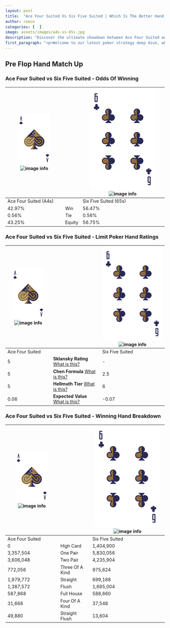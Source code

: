 ```yaml
---
layout: post
title:  "Ace Four Suited Vs Six Five Suited | Which Is The Better Hand In Poker? A Complete Guide"
author: reece
categories: [  ]
image: assets/images/a4s-vs-65s.jpg
description: "Discover the ultimate showdown between Ace Four Suited and Six Five Suited in poker! Uncover the odds, strategies, and scenarios where one hand triumphs over the other. Get ready to up your poker game with this thrilling analysis."
first_paragraph: "<p>Welcome to our latest poker strategy deep dive, where we're pitting two distinct hands against each other in a high-stakes showdown: Ace Four Suited vs Six Five Suited.</p><p>In the dynamic world of poker, every decision counts, and knowing which hand holds the upper hand is key to your success at the table.</p><p>In this article, we'll dissect these two hands, explore the scenarios where one dominates the other, and equip you with the knowledge to make strategic choices that can tip the odds in your favor.</p><p>Get ready to unravel the intriguing dynamics of these poker hands and elevate your game to new heights.</p>"
---
```




[comment]: # (sp0)

## Pre Flop Hand Match Up

<div class="table hand-ratings" markdown="1"> 



### Ace Four Suited vs Six Five Suited - Odds Of Winning


    
| ![image info](assets/images/hand1/A.png) ![image info](assets/images/hand1/4s.png) |  | ![image info](assets/images/hand2/6.png) ![image info](assets/images/hand2/5s.png) |
| -------- | -------- | -------- |
| Ace Four Suited (A4s) |  | Six Five Suited (65s) |
| 42.97% | Win | 56.47% |
| 0.56% | Tie | 0.56% |
| 43.25% | Equity | 56.75% |




[comment]: # (sp1)



### Ace Four Suited vs Six Five Suited - Limit Poker Hand Ratings


    
| ![image info](assets/images/hand1/A.png) ![image info](assets/images/hand1/4s.png) |  | ![image info](assets/images/hand2/6.png) ![image info](assets/images/hand2/5s.png) |
| -------- | -------- | -------- |
| Ace Four Suited |  | Six Five Suited |
| 5 | **Sklansky Rating** [What is this?](/sklansky-rating-explained) | - |
| 5 | **Chen Formula** [What is this?](/chen-formula-explained) | 2.5 |
| 5 | **Hellmuth Tier** [What is this?](/Hellmuth-tier-explained) | 6 |
| 0.06 | **Expected Value** [What is this?](/expected-value-explained) | -0.07 |




[comment]: # (sp2)



### Ace Four Suited vs Six Five Suited - Winning Hand Breakdown


    
| ![image info](assets/images/hand1/A.png) ![image info](assets/images/hand1/4s.png) |  | ![image info](assets/images/hand2/6.png) ![image info](assets/images/hand2/5s.png) |
| -------- | -------- | -------- |
| Ace Four Suited |  | Six Five Suited |
| 0 | High Card | 1,404,900 |
| 3,357,504 | One Pair | 5,830,056 |
| 3,606,048 | Two Pair | 4,235,904 |
| 772,056 | Three Of A Kind | 975,624 |
| 1,979,772 | Straight | 699,168 |
| 1,387,572 | Flush | 1,685,004 |
| 587,868 | Full House | 588,660 |
| 31,668 | Four Of A Kind | 37,548 |
| 49,880 | Straight Flush | 13,604 |




[comment]: # (sp3)



</div>

[comment]: # (sp4)



[comment]: # (sp5)

